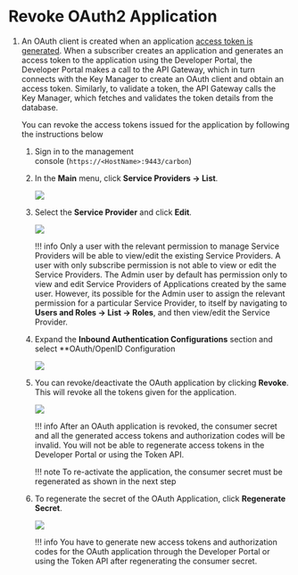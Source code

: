 # Revoke OAuth2 Application

1.  An OAuth client is created when an application [access token is generated]({{base_path}}/consume/manage-application/generate-keys/obtain-access-token/overview-of-access-tokens). When a subscriber creates an application and generates an access token to the application using the Developer Portal, the Developer Portal makes a call to the API Gateway, which in turn connects with the Key Manager to create an OAuth client and obtain an access token. Similarly, to validate a token, the API Gateway calls the Key Manager, which fetches and validates the token details from the database.

    You can revoke the access tokens issued for the application by following the instructions below

    1.  Sign in to the management console (`https://<HostName>:9443/carbon`)

    2.  In the **Main** menu, click **Service Providers → List**.

         ![]({{base_path}}/assets/attachments/103333704/103333705.png)    
        
    3.  Select the **Service Provider** and click **Edit**.
        
         ![]({{base_path}}/assets/attachments/103333704/103333707.png)
        
        !!! info
            Only a user with the relevant permission to manage Service Providers will be able to view/edit the existing Service Providers. A user with only subscribe permission is not able to view or edit the Service Providers. The Admin user by default has permission only to view and edit Service Providers of Applications created by the same user. However, its possible for the Admin user to assign the relevant permission for a particular Service Provider, to itself by navigating to **Users and Roles → List → Roles**, and then view/edit the Service Provider.


    4.  Expand the **Inbound Authentication Configurations** section and select **OAuth/OpenID Configuration
        
        ![]({{base_path}}/assets/attachments/103333704/103333708.png)    

    5.  You can revoke/deactivate the OAuth application by clicking **Revoke**. This will revoke all the tokens given for the application.
        
        ![]({{base_path}}/assets/attachments/103333704/103333709.png)
        
        !!! info
            After an OAuth application is revoked, the consumer secret and all the generated access tokens and authorization codes will be invalid. You will not be able to regenerate access tokens in the Developer Portal or using the Token API.

        !!! note
            To re-activate the application, the consumer secret must be regenerated as shown in the next step


    6.  To regenerate the secret of the OAuth Application, click **Regenerate Secret**.
        
        ![]({{base_path}}/assets/attachments/103333704/103333710.png)
        
        !!! info
            You have to generate new access tokens and authorization codes for the OAuth application through the Developer Portal or using the Token API after regenerating the consumer secret.

